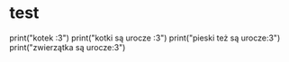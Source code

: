 # test
print("kotek :3")
print("kotki są urocze :3")
print("pieski też są urocze:3")
print("zwierzątka są urocze:3")
